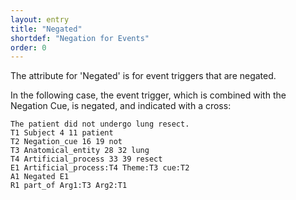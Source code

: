 ```yaml
---
layout: entry
title: "Negated"
shortdef: "Negation for Events"
order: 0
---
```


The attribute for 'Negated' is for event triggers that are negated.

In the following case, the event trigger, which is combined with the Negation Cue, is negated, and indicated with a cross:
~~~ ann
The patient did not undergo lung resect.
T1 Subject 4 11 patient
T2 Negation_cue 16 19 not
T3 Anatomical_entity 28 32 lung
T4 Artificial_process 33 39 resect
E1 Artificial_process:T4 Theme:T3 cue:T2
A1 Negated E1
R1 part_of Arg1:T3 Arg2:T1
~~~

<!--
On the other hand, the event trigger itself is negated, without any negation cue, in the following case:
~~~ ann
The unprotonated side chain of the amino acid.
T1 Protonation 4 16 unprotonated
T2 FunctionalGroup 17 27 side chain
T3 AminoAcid 35 45 amino acid
E1 Protonation:T1 Theme:T2
A1 Negated E1
R1 whole_group Arg1:T3 Arg2:T2
~~~
-->
